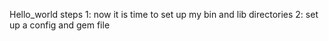Hello_world 
steps 
1: now it is time to set up my bin and lib directories
2: set up a  config and gem file 

